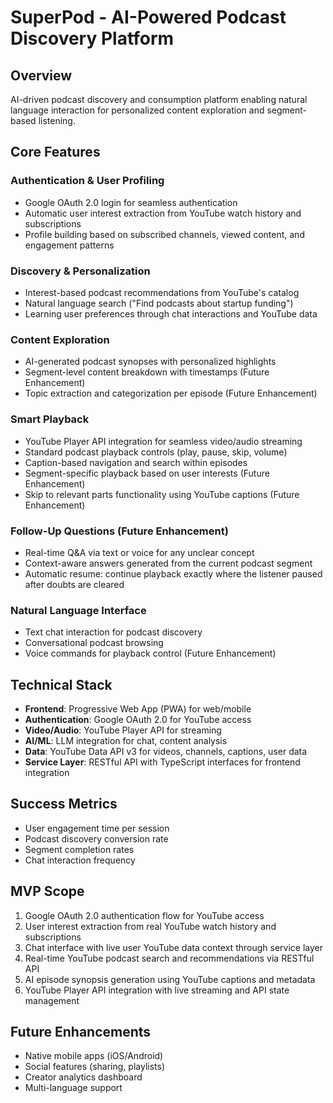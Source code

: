 
# SuperPod - AI-Powered Podcast Discovery Platform

## Overview
AI-driven podcast discovery and consumption platform enabling natural language interaction for personalized content exploration and segment-based listening.

## Core Features

### Authentication & User Profiling
- Google OAuth 2.0 login for seamless authentication
- Automatic user interest extraction from YouTube watch history and subscriptions
- Profile building based on subscribed channels, viewed content, and engagement patterns

### Discovery & Personalization
- Interest-based podcast recommendations from YouTube's catalog
- Natural language search ("Find podcasts about startup funding")
- Learning user preferences through chat interactions and YouTube data

### Content Exploration
- AI-generated podcast synopses with personalized highlights
- Segment-level content breakdown with timestamps (Future Enhancement)
- Topic extraction and categorization per episode (Future Enhancement)

### Smart Playback
- YouTube Player API integration for seamless video/audio streaming
- Standard podcast playback controls (play, pause, skip, volume)
- Caption-based navigation and search within episodes
- Segment-specific playback based on user interests (Future Enhancement)
- Skip to relevant parts functionality using YouTube captions (Future Enhancement)

### Follow-Up Questions (Future Enhancement)
- Real-time Q&A via text or voice for any unclear concept
- Context-aware answers generated from the current podcast segment
- Automatic resume: continue playback exactly where the listener paused after doubts are cleared

### Natural Language Interface
- Text chat interaction for podcast discovery
- Conversational podcast browsing
- Voice commands for playback control (Future Enhancement)

## Technical Stack
- **Frontend**: Progressive Web App (PWA) for web/mobile
- **Authentication**: Google OAuth 2.0 for YouTube access
- **Video/Audio**: YouTube Player API for streaming
- **AI/ML**: LLM integration for chat, content analysis
- **Data**: YouTube Data API v3 for videos, channels, captions, user data
- **Service Layer**: RESTful API with TypeScript interfaces for frontend integration

## Success Metrics
- User engagement time per session
- Podcast discovery conversion rate
- Segment completion rates
- Chat interaction frequency

## MVP Scope
1. Google OAuth 2.0 authentication flow for YouTube access
2. User interest extraction from real YouTube watch history and subscriptions
3. Chat interface with live user YouTube data context through service layer
4. Real-time YouTube podcast search and recommendations via RESTful API
5. AI episode synopsis generation using YouTube captions and metadata
6. YouTube Player API integration with live streaming and API state management

## Future Enhancements
- Native mobile apps (iOS/Android)
- Social features (sharing, playlists)
- Creator analytics dashboard
- Multi-language support

